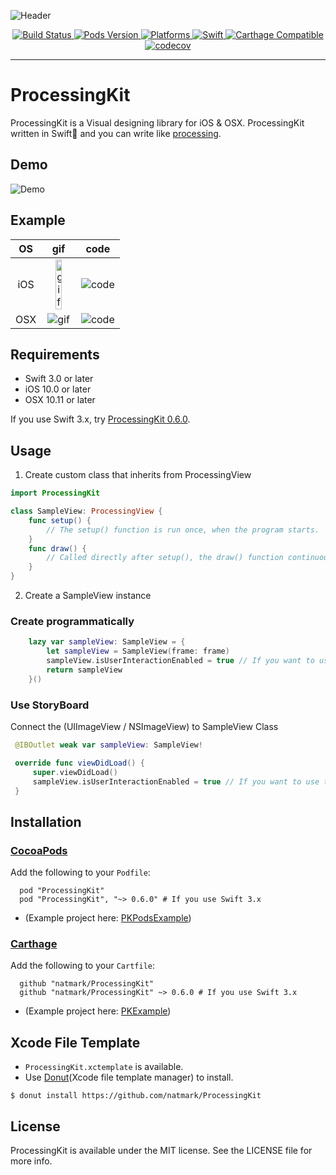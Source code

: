 ![Header](https://github.com/natmark/ProcessingKit/blob/master/Resources/ProcessingKit-Header.png?raw=true)

<p align="center">
    <a href="https://travis-ci.org/natmark/ProcessingKit">
        <img src="https://travis-ci.org/natmark/ProcessingKit.svg?branch=master"
             alt="Build Status">
    </a>
    <a href="https://cocoapods.org/pods/ProcessingKit">
        <img src="https://img.shields.io/cocoapods/v/ProcessingKit.svg?style=flat"
             alt="Pods Version">
    </a>
    <a href="https://github.com/natmark/ProcessingKit/">
        <img src="https://img.shields.io/cocoapods/p/ProcessingKit.svg?style=flat"
             alt="Platforms">
    </a>
    <a href="https://github.com/apple/swift">
        <img alt="Swift" src="https://img.shields.io/badge/swift-4.0-orange.svg">
    </a>
    <a href="https://github.com/Carthage/Carthage">
        <img src="https://img.shields.io/badge/Carthage-compatible-brightgreen.svg?style=flat"
             alt="Carthage Compatible">
    </a>
    <a href="https://codecov.io/gh/natmark/ProcessingKit">
        <img alt="codecov" src="https://codecov.io/gh/natmark/ProcessingKit/branch/master/graph/badge.svg">
    </a>
</p>

----------------

# ProcessingKit
ProcessingKit is a Visual designing library for iOS & OSX.
ProcessingKit written in Swift🐧 and you can write like [processing](https://github.com/processing/processing).

## Demo
![Demo](https://github.com/natmark/ProcessingKit/blob/master/Resources/demo.gif?raw=true)

## Example
|OS|gif|code| 
|:---:|:------:|:------:|
|iOS| <img src="https://raw.githubusercontent.com/natmark/ProcessingKit/master/Resources/iOS_Example.gif" alt="gif"  height="50%"> | ![code](https://raw.githubusercontent.com/natmark/ProcessingKit/master/Resources/iOS_ExampleCode.png)|
|OSX| ![gif](https://raw.githubusercontent.com/natmark/ProcessingKit/master/Resources/OSX_Example.gif) | ![code](https://raw.githubusercontent.com/natmark/ProcessingKit/master/Resources/OSX_ExampleCode.png)|

## Requirements
- Swift 3.0 or later
- iOS 10.0 or later
- OSX 10.11 or later

If you use Swift 3.x, try [ProcessingKit 0.6.0](https://github.com/natmark/ProcessingKit/releases/tag/0.6.0).

## Usage
1. Create custom class that inherits from ProcessingView

```Swift
import ProcessingKit

class SampleView: ProcessingView {
    func setup() {
        // The setup() function is run once, when the program starts.
    }
    func draw() {
        // Called directly after setup(), the draw() function continuously executes the lines of code contained inside its block until the program is stopped or noLoop() is called.
    }
}
```

2. Create a SampleView instance
### Create programmatically
```Swift
    lazy var sampleView: SampleView = {
        let sampleView = SampleView(frame: frame)
        sampleView.isUserInteractionEnabled = true // If you want to use touch events (default true)
        return sampleView
    }()
```

### Use StoryBoard

Connect the (UIImageView / NSImageView) to SampleView Class

```Swift
 @IBOutlet weak var sampleView: SampleView!

 override func viewDidLoad() {
     super.viewDidLoad()
     sampleView.isUserInteractionEnabled = true // If you want to use touch events (default true)
 }
```

## Installation

### [CocoaPods](http://cocoadocs.org/docsets/ProcessingKit/)
Add the following to your `Podfile`:
```
  pod "ProcessingKit"
  pod "ProcessingKit", "~> 0.6.0" # If you use Swift 3.x
```

- (Example project here: [PKPodsExample](https://github.com/natmark/PKPodsExample))

### [Carthage](https://github.com/Carthage/Carthage)
Add the following to your `Cartfile`:
```
  github "natmark/ProcessingKit"
  github "natmark/ProcessingKit" ~> 0.6.0 # If you use Swift 3.x
```

- (Example project here: [PKExample](https://github.com/natmark/PKExample))

## Xcode File Template
- `ProcessingKit.xctemplate` is available.
- Use [Donut](https://github.com/natmark/Donut)(Xcode file template manager) to install.

`$ donut install https://github.com/natmark/ProcessingKit`

## License
ProcessingKit is available under the MIT license. See the LICENSE file for more info.
